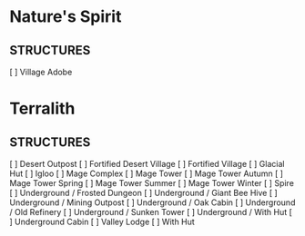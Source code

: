 # Nature's Spirit

## STRUCTURES

[ ] Village Adobe

# Terralith

## STRUCTURES

[ ] Desert Outpost
[ ] Fortified Desert Village
[ ] Fortified Village
[ ] Glacial Hut
[ ] Igloo
[ ] Mage Complex
[ ] Mage Tower
[ ] Mage Tower Autumn
[ ] Mage Tower Spring
[ ] Mage Tower Summer
[ ] Mage Tower Winter
[ ] Spire
[ ] Underground / Frosted Dungeon
[ ] Underground / Giant Bee Hive
[ ] Underground / Mining Outpost
[ ] Underground / Oak Cabin
[ ] Underground / Old Refinery
[ ] Underground / Sunken Tower
[ ] Underground / With Hut
[ ] Underground Cabin
[ ] Valley Lodge
[ ] With Hut